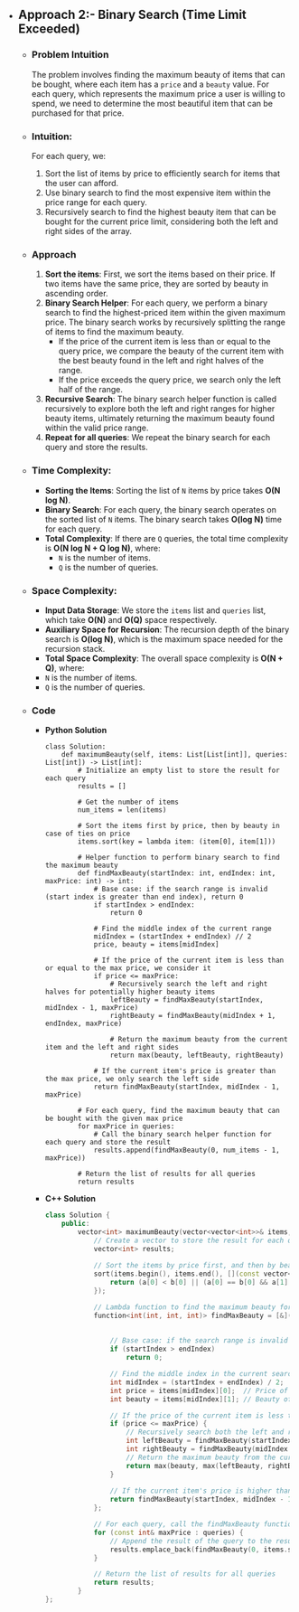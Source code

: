 - ## Approach 2:- Binary Search (Time Limit Exceeded)
    
    - ### Problem Intuition
        The problem involves finding the maximum beauty of items that can be bought, where each item has a `price` and a `beauty` value. For each query, which represents the maximum price a user is willing to spend, we need to determine the most beautiful item that can be purchased for that price.

    - ### Intuition:
        For each query, we:
        1. Sort the list of items by price to efficiently search for items that the user can afford.
        2. Use binary search to find the most expensive item within the price range for each query.
        3. Recursively search to find the highest beauty item that can be bought for the current price limit, considering both the left and right sides of the array.

    - ### Approach
        1. **Sort the items**: First, we sort the items based on their price. If two items have the same price, they are sorted by beauty in ascending order.
        2. **Binary Search Helper**: For each query, we perform a binary search to find the highest-priced item within the given maximum price. The binary search works by recursively splitting the range of items to find the maximum beauty.
            - If the price of the current item is less than or equal to the query price, we compare the beauty of the current item with the best beauty found in the left and right halves of the range.
            - If the price exceeds the query price, we search only the left half of the range.
        3. **Recursive Search**: The binary search helper function is called recursively to explore both the left and right ranges for higher beauty items, ultimately returning the maximum beauty found within the valid price range.
        4. **Repeat for all queries**: We repeat the binary search for each query and store the results.

    - ### Time Complexity:
        - **Sorting the Items**: Sorting the list of `N` items by price takes **O(N log N)**.
        - **Binary Search**: For each query, the binary search operates on the sorted list of `N` items. The binary search takes **O(log N)** time for each query.
        - **Total Complexity**: If there are `Q` queries, the total time complexity is **O(N log N + Q log N)**, where:
            - `N` is the number of items.
            - `Q` is the number of queries.

    - ### Space Complexity:
        - **Input Data Storage**: We store the `items` list and `queries` list, which take **O(N)** and **O(Q)** space respectively.
        - **Auxiliary Space for Recursion**: The recursion depth of the binary search is **O(log N)**, which is the maximum space needed for the recursion stack.
        - **Total Space Complexity**: The overall space complexity is **O(N + Q)**, where:
        - `N` is the number of items.
        - `Q` is the number of queries.
    
    - ### Code
        - **Python Solution**

            ```python3 []
            class Solution:
                def maximumBeauty(self, items: List[List[int]], queries: List[int]) -> List[int]:
                    # Initialize an empty list to store the result for each query
                    results = []
                    
                    # Get the number of items
                    num_items = len(items)
                    
                    # Sort the items first by price, then by beauty in case of ties on price
                    items.sort(key = lambda item: (item[0], item[1]))

                    # Helper function to perform binary search to find the maximum beauty
                    def findMaxBeauty(startIndex: int, endIndex: int, maxPrice: int) -> int:
                        # Base case: if the search range is invalid (start index is greater than end index), return 0
                        if startIndex > endIndex:
                            return 0

                        # Find the middle index of the current range
                        midIndex = (startIndex + endIndex) // 2
                        price, beauty = items[midIndex]

                        # If the price of the current item is less than or equal to the max price, we consider it
                        if price <= maxPrice:
                            # Recursively search the left and right halves for potentially higher beauty items
                            leftBeauty = findMaxBeauty(startIndex, midIndex - 1, maxPrice)
                            rightBeauty = findMaxBeauty(midIndex + 1, endIndex, maxPrice)

                            # Return the maximum beauty from the current item and the left and right sides
                            return max(beauty, leftBeauty, rightBeauty)

                        # If the current item's price is greater than the max price, we only search the left side
                        return findMaxBeauty(startIndex, midIndex - 1, maxPrice)

                    # For each query, find the maximum beauty that can be bought with the given max price
                    for maxPrice in queries:
                        # Call the binary search helper function for each query and store the result
                        results.append(findMaxBeauty(0, num_items - 1, maxPrice))
                    
                    # Return the list of results for all queries
                    return results
            ```
        
        - **C++ Solution**

            ```C++ []
            class Solution {
                public:
                    vector<int> maximumBeauty(vector<vector<int>>& items, vector<int>& queries) {
                        // Create a vector to store the result for each query
                        vector<int> results;
                        
                        // Sort the items by price first, and then by beauty in non-increasing order (if price is the same)
                        sort(items.begin(), items.end(), [](const vector<int>& a, const vector<int>& b) {
                            return (a[0] < b[0] || (a[0] == b[0] && a[1] <= b[1]));
                        });

                        // Lambda function to find the maximum beauty for a given max price using binary search
                        function<int(int, int, int)> findMaxBeauty = [&](int startIndex, 
                                                                            int endIndex, 
                                                                            int maxPrice) -> int {
                            // Base case: if the search range is invalid (startIndex > endIndex), return 0
                            if (startIndex > endIndex)
                                return 0;

                            // Find the middle index in the current search range
                            int midIndex = (startIndex + endIndex) / 2;
                            int price = items[midIndex][0];  // Price of the item at midIndex
                            int beauty = items[midIndex][1]; // Beauty of the item at midIndex

                            // If the price of the current item is less than or equal to the maxPrice, we consider this item
                            if (price <= maxPrice) {
                                // Recursively search both the left and right sides of the list for items that may have higher beauty
                                int leftBeauty = findMaxBeauty(startIndex, midIndex - 1, maxPrice);  // Search left half
                                int rightBeauty = findMaxBeauty(midIndex + 1, endIndex, maxPrice);  // Search right half
                                // Return the maximum beauty from the current item and the left and right halves
                                return max(beauty, max(leftBeauty, rightBeauty));
                            }
                            
                            // If the current item's price is higher than the maxPrice, search the left side only
                            return findMaxBeauty(startIndex, midIndex - 1, maxPrice);
                        };

                        // For each query, call the findMaxBeauty function to find the max beauty within the given price limit
                        for (const int& maxPrice : queries) {
                            // Append the result of the query to the results vector
                            results.emplace_back(findMaxBeauty(0, items.size() - 1, maxPrice));
                        }

                        // Return the list of results for all queries
                        return results;
                    }
            };
            ```